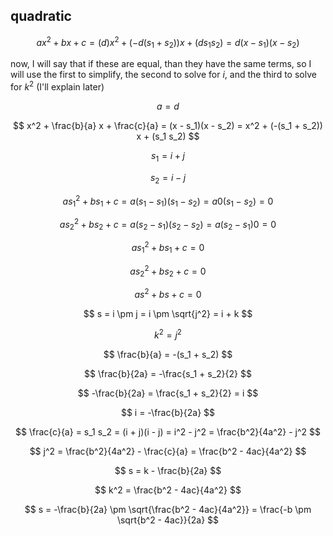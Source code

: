 ## quadratic

$$ ax^2 + bx + c = (d) x^2 + (-d(s_1 + s_2)) x + (d s_1 s_2) = d(x - s_1)(x - s_2) $$

now, I will say that if these are equal, than they have the same terms, so I will use the first to simplify, the second to solve for $i$, and the third to solve for $k^2$ (I'll explain later)

$$ a = d $$

$$ x^2 + \frac{b}{a} x + \frac{c}{a} = (x - s_1)(x - s_2) = x^2 + (-(s_1 + s_2)) x + (s_1 s_2) $$

$$ s_1 = i + j $$

$$ s_2 = i - j $$

$$ as_1^2 + bs_1 + c = a(s_1 - s_1)(s_1 - s_2) = a0(s_1 - s_2) = 0 $$

$$ as_2^2 + bs_2 + c = a(s_2 - s_1)(s_2 - s_2) = a(s_2 - s_1)0 = 0 $$

$$ as_1^2 + bs_1 + c = 0 $$

$$ as_2^2 + bs_2 + c = 0 $$

$$ as^2 + bs + c = 0 $$

$$ s = i \pm j = i \pm \sqrt{j^2} = i + k $$

$$ k^2 = j^2 $$

$$ \frac{b}{a} = -(s_1 + s_2) $$

$$ \frac{b}{2a} = -\frac{s_1 + s_2}{2} $$

$$ -\frac{b}{2a} = \frac{s_1 + s_2}{2} = i $$

$$ i = -\frac{b}{2a} $$

$$ \frac{c}{a} = s_1 s_2 = (i + j)(i - j) = i^2 - j^2 = \frac{b^2}{4a^2} - j^2 $$

$$ j^2 = \frac{b^2}{4a^2} - \frac{c}{a} = \frac{b^2 - 4ac}{4a^2} $$

$$ s = k - \frac{b}{2a} $$

$$ k^2 = \frac{b^2 - 4ac}{4a^2} $$

$$ s = -\frac{b}{2a} \pm \sqrt{\frac{b^2 - 4ac}{4a^2}} = \frac{-b \pm \sqrt{b^2 - 4ac}}{2a} $$
